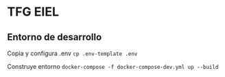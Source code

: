 # TFG EIEL

## Entorno de desarrollo

Copia y configura .env ```cp .env-template .env```

Construye entorno ```docker-compose -f docker-compose-dev.yml up --build```